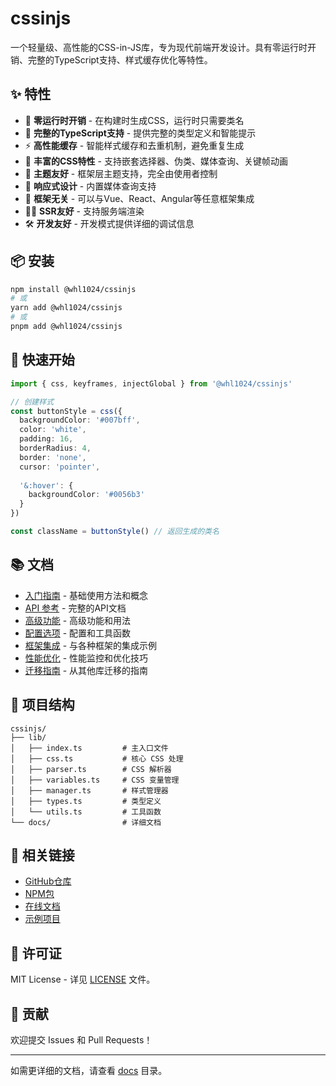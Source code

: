 # cssinjs

一个轻量级、高性能的CSS-in-JS库，专为现代前端开发设计。具有零运行时开销、完整的TypeScript支持、样式缓存优化等特性。

## ✨ 特性

- 🎯 **零运行时开销** - 在构建时生成CSS，运行时只需要类名
- 🔧 **完整的TypeScript支持** - 提供完整的类型定义和智能提示
- ⚡ **高性能缓存** - 智能样式缓存和去重机制，避免重复生成
- 🎨 **丰富的CSS特性** - 支持嵌套选择器、伪类、媒体查询、关键帧动画
- 🌈 **主题友好** - 框架层主题支持，完全由使用者控制
- 📱 **响应式设计** - 内置媒体查询支持
- 🔌 **框架无关** - 可以与Vue、React、Angular等任意框架集成
- 🏃‍♂️ **SSR友好** - 支持服务端渲染
- 🛠 **开发友好** - 开发模式提供详细的调试信息

## 📦 安装

```bash
npm install @whl1024/cssinjs
# 或
yarn add @whl1024/cssinjs
# 或
pnpm add @whl1024/cssinjs
```

## 🚀 快速开始

```typescript
import { css, keyframes, injectGlobal } from '@whl1024/cssinjs'

// 创建样式
const buttonStyle = css({
  backgroundColor: '#007bff',
  color: 'white',
  padding: 16,
  borderRadius: 4,
  border: 'none',
  cursor: 'pointer',
  
  '&:hover': {
    backgroundColor: '#0056b3'
  }
})

const className = buttonStyle() // 返回生成的类名
```

## 📚 文档

- [入门指南](./docs/getting-started.md) - 基础使用方法和概念
- [API 参考](./docs/api-reference.md) - 完整的API文档
- [高级功能](./docs/advanced-features.md) - 高级功能和用法
- [配置选项](./docs/configuration.md) - 配置和工具函数
- [框架集成](./docs/framework-integration.md) - 与各种框架的集成示例
- [性能优化](./docs/performance.md) - 性能监控和优化技巧
- [迁移指南](./docs/migration.md) - 从其他库迁移的指南

## 📄 项目结构

```
cssinjs/
├── lib/
│   ├── index.ts         # 主入口文件
│   ├── css.ts           # 核心 CSS 处理
│   ├── parser.ts        # CSS 解析器
│   ├── variables.ts     # CSS 变量管理
│   ├── manager.ts       # 样式管理器
│   ├── types.ts         # 类型定义
│   └── utils.ts         # 工具函数
└── docs/                # 详细文档
```

## 🔗 相关链接

- [GitHub仓库](https://github.com/whl1024/cssinjs)
- [NPM包](https://www.npmjs.com/package/@whl1024/cssinjs)
- [在线文档](https://github.com/whl1024/cssinjs#readme)
- [示例项目](https://github.com/whl1024/cssinjs/tree/main/examples)

## 📝 许可证

MIT License - 详见 [LICENSE](LICENSE) 文件。

## 🤝 贡献

欢迎提交 Issues 和 Pull Requests！

---

如需更详细的文档，请查看 [docs](./docs/) 目录。